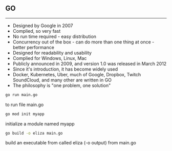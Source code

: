 ## GO

---

- Designed by Google in 2007
- Complied, so very fast
- No run time required - easy distribution
- Concurrency out of the box - can do more than one thing at once - better performance
- Designed for readability and usability
- Complied for Windows, Linux, Mac
- Publicly announced in 2009, and version 1.0 was released in March 2012
- Since it's introduction, it has become widely used 
- Docker, Kubernetes, Uber, much of Google, Dropbox, Twitch SoundCloud, and many other are written in GO
- The philosophy is "one problem, one solution"

```bash
go run main.go 
``` 
to run file main.go

```bash
go mod init myapp 
``` 
initialize a module named myapp

```bash
go build -o eliza main.go
``` 
build an executable from called eliza (-o output) from main.go

